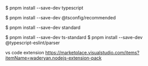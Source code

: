 

$ pnpm install --save-dev typescript

$ pnpm install --save-dev @tsconfig/recommended

$ pnpm install --save-dev standard

$ pnpm install --save-dev ts-standard
$ pnpm install --save-dev @typescript-eslint/parser



vs code extension
https://marketplace.visualstudio.com/items?itemName=waderyan.nodejs-extension-pack